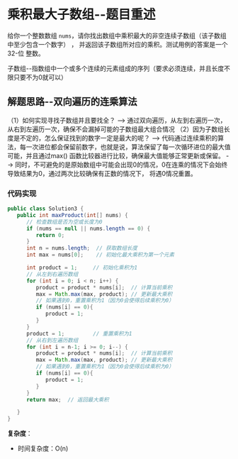 # 乘积最大子数组--题目重述
给你一个整数数组 `nums`，请你找出数组中乘积最大的非空连续子数组（该子数组中至少包含一个数字） ，
并返回该子数组所对应的乘积。测试用例的答案是一个 32-位 整数。

子数组--指数组中一个或多个连续的元素组成的序列（要求必须连续，并且长度不限只要不为0就可以）
## 解题思路--双向遍历的连乘算法
（1）如何实现寻找子数组并且要找全？
   --> 通过双向遍历，从左到右遍历一次，从右到左遍历一次，确保不会漏掉可能的子数组最大组合情况
（2）因为子数组长度是不定的，怎么保证找到的数字一定是最大的呢？
   --> 代码通过连续乘积的算法，每一次进位都会保留前数字，也就是说，算法保留了每一次循环进位的最大值可能，并且通过max()
       函数比较器进行比较，确保最大值能够正常更新或保留。
   --> 同时，不可避免的是原始数组中可能会出现0的情况，0在连乘的情况下会始终导致结果为0，通过两次比较确保有正数的情况下，
       将遇0情况重置。

### 代码实现
```java
public class Solution3 {
   public int maxProduct(int[] nums) {
      // 检查数组是否为空或长度为0
      if (nums == null || nums.length == 0) {
         return 0;
      }
      int n = nums.length;  // 获取数组长度
      int max = nums[0];    // 初始化最大乘积为第一个元素

      int product = 1;     // 初始化乘积为1
      // 从左到右遍历数组
      for (int i = 0; i < n; i++) {
         product = product * nums[i];  // 计算当前乘积
         max = Math.max(max, product); // 更新最大乘积
         // 如果遇到0，重置乘积为1（因为0会使得后续乘积为0）
         if (nums[i] == 0){
            product = 1;
         }
      }
      product = 1;         // 重置乘积为1
      // 从右到左遍历数组
      for (int i = n-1; i >= 0; i--) {
         product = product * nums[i];  // 计算当前乘积
         max = Math.max(max, product); // 更新最大乘积
         // 如果遇到0，重置乘积为1（因为0会使得后续乘积为0）
         if (nums[i] == 0){
            product = 1;
         }
      }
      return max;  // 返回最大乘积

   }
}
```
**复杂度**：
- 时间复杂度：O(n)